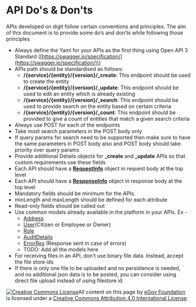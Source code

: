 # API Do's & Don'ts

APIs developed on digit follow certain conventions and principles. The aim of this document is to provide some do’s and don’ts while following those principles

* Always define the Yaml for your APIs as the first thing using Open API 3 Standard \([https://swagger.io/specification/](https://swagger.io/specification/)\)
* APIs path should be standardised as follows:
  * **/{service}/{entity}/{version}/\_create**: This endpoint should be used to create the entity
  * **/{service}/{entity}/{version}/\_update**: This endpoint should be used to edit an entity which is already existing
  * **/{service}/{entity}/{version}/\_search**: This endpoint should be used to provide search on the entity based on certain criteria
  * **/{service}/{entity}/{version}/\_count**: This endpoint should be provided to give a count of entities that match a given search criteria
* Always use POST for each of the endpoints
* Take most search parameters in the POST body only
* If query params for search need to be supported then make sure to have the same parameters in POST body also and POST body should take priority over query params
* Provide additional Details objects for **\_create** and **\_update** APIs so that custom requirements use these fields
* Each API should have a [**RequestInfo**](https://github.com/egovernments/core-services/blob/4e92620bd77fce183fdd66d3a8d9248f65561ada/docs/common-contract.yml#L45) object in request body at the top level
* Each API should have a [**ResponseInfo**](https://github.com/egovernments/core-services/blob/4e92620bd77fce183fdd66d3a8d9248f65561ada/docs/common-contract.yml#L154) object in response body at the top level
* Mandatory fields should be minimum for the APIs.
* minLength and maxLength should be defined for each attribute
* Read-only fields should be called out
* Use common models already available in the platform in your APIs. Ex - 
  * [Address](https://github.com/egovernments/core-services/blob/4e92620bd77fce183fdd66d3a8d9248f65561ada/docs/common-contract.yml#L228)
  * [User](https://github.com/egovernments/core-services/blob/4e92620bd77fce183fdd66d3a8d9248f65561ada/docs/common-contract.yml#L96)\(Citizen or Employee or Owner\)
  * [Role](https://github.com/egovernments/core-services/blob/4e92620bd77fce183fdd66d3a8d9248f65561ada/docs/common-contract.yml#L130)
  * [AuditDetails](https://github.com/egovernments/core-services/blob/4e92620bd77fce183fdd66d3a8d9248f65561ada/docs/common-contract.yml#L270)
  * [ErrorRes](https://github.com/egovernments/core-services/blob/4e92620bd77fce183fdd66d3a8d9248f65561ada/docs/common-contract.yml#L213) \(Response sent in case of errors\)
  * TODO: Add all the models here
* For receiving files in an API, don’t use binary file data. Instead, accept the file store ids
* If there is only one file to be uploaded and no persistence is needed, and no additional json data is to be posted, you can consider using direct file upload instead of using filestore id

[![Creative Commons License](https://i.creativecommons.org/l/by/4.0/80x15.png)​](http://creativecommons.org/licenses/by/4.0/)All content on this page by [eGov Foundation](https://egov.org.in/) is licensed under a [Creative Commons Attribution 4.0 International License](http://creativecommons.org/licenses/by/4.0/).

